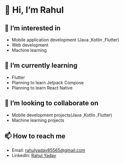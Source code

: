 # 👋 Hi, I’m Rahul

## 👀 I’m interested in
- Mobile application development (Java ,Kotlin ,Flutter)
- Web development
- Machine learning

## 🌱 I’m currently learning
- Flutter
- Planning to learn Jetpack Compose
- Planning to learn React Native

## 💞️ I’m looking to collaborate on
- Mobile development projects(Java ,Kotlin ,Flutter)
- Machine learning projects

## 📫 How to reach me
- Email: rahulyadav85565@gmail.com
- LinkedIn: [Rahul Yadav](https://www.linkedin.com/in/rahulyadav12/)

